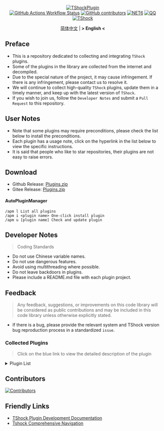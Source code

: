 <div align = "center">
  
[![TShockPlugin](https://socialify.git.ci/UnrealMultiple/TShockPlugin/image?description=1&descriptionEditable=A%20TShock%20Chinese%20Plugin%20Collection%20Repository&forks=1&issues=1&language=1&logo=https%3A%2F%2Fgithub.com%2FUnrealMultiple%2FTShockPlugin%2Fblob%2Fmaster%2Ficon.png%3Fraw%3Dtrue&name=1&pattern=Circuit%20Board&pulls=1&stargazers=1&theme=Auto)](https://github.com/UnrealMultiple/TShockPlugin)  
[![GitHub Actions Workflow Status](https://img.shields.io/github/actions/workflow/status/UnrealMultiple/TShockPlugin/.github%2Fworkflows%2Fbuild.yml)](https://github.com/UnrealMultiple/TShockPlugin/actions)
[![GitHub contributors](https://img.shields.io/github/contributors/UnrealMultiple/TShockPlugin?style=flat)](https://github.com/UnrealMultiple/TShockPlugin/graphs/contributors)
[![NET6](https://img.shields.io/badge/Core-%20.NET_6-blue)](https://dotnet.microsoft.com/zh-cn/)
[![QQ](https://img.shields.io/badge/QQ-EB1923?logo=tencent-qq&logoColor=white)](https://qm.qq.com/cgi-bin/qm/qr?k=54tOesIU5g13yVBNFIuMBQ6AzjgE6f0m&jump_from=webapi&authKey=6jzafzJEqQGzq7b2mAHBw+Ws5uOdl83iIu7CvFmrfm/Xxbo2kNHKSNXJvDGYxhSW)
[![TShock](https://img.shields.io/badge/TShock5.2.0-2B579A.svg?&logo=TShock&logoColor=white)](https://github.com/Pryaxis/TShock)

[简体中文](README.md) | **&gt; English &lt;**

</div>

## Preface
- This is a repository dedicated to collecting and integrating `TShock` plugins.
- Some of the plugins in the library are collected from the internet and decompiled.
- Due to the special nature of the project, it may cause infringement. If there is any infringement, please contact us to resolve it.
- We will continue to collect high-quality `TShock` plugins, update them in a timely manner, and keep up with the latest version of `TShock`.
- If you wish to join us, follow the `Developer Notes` and submit a `Pull Request` to this repository.


## User Notes

- Note that some plugins may require preconditions, please check the list below to install the preconditions.
- Each plugin has a usage note, click on the hyperlink in the list below to view the specific instructions.
- It is said that people who like to star repositories, their plugins are not easy to raise errors.

## Download

- Github Release: [Plugins.zip](https://github.com/UnrealMultiple/TShockPlugin/releases/download/V1.0.0.0/Plugins.zip)
- Gitee Release: [Plugins.zip](https://gitee.com/kksjsj/TShockPlugin/releases/download/V1.0.0.0/Plugins.zip)
#### AutoPluginManager
    /apm l List all plugins
    /apm i <plugin name> One-click install plugin
    /apm u [plugin name] Check and update plugin
## Developer Notes

> Coding Standards

- Do not use Chinese variable names.
- Do not use dangerous features.
- Avoid using multithreading where possible.
- Do not leave backdoors in plugins.
- Please include a README.md file with each plugin project.

## Feedback

> Any feedback, suggestions, or improvements on this code library will be considered as public contributions and may be included in this code library unless otherwise explicitly stated.

- If there is a bug, please provide the relevant system and TShock version bug reproduction process in a standardized `issue`.

### Collected Plugins

> Click on the blue link to view the detailed description of the plugin

<Details>
<Summary>Plugin List</Summary>

|                             Plugin Name                              | English Available | Plugin Description                                                                 |                                                                     Precondition                                                                      |
|:--------------------------------------------------------------------:|:-----------------:|------------------------------------------------------------------------------------|:-----------------------------------------------------------------------------------------------------------------------------------------------------:|
|       [AutoPluginManager](src/AutoPluginManager/README_EN.md)        |        Yes        | One-Click Automatic Plugin Update                                                  |                                                                          No                                                                           |
|         [Chireiden.TShock.Omni](https://github.com/sgkoishi/yaaiomni/blob/master/README.md)         |        Yes        | Yet another misc plugin for TShock - the core part                                 |                                                                        No                                                                         |
|      [Chireiden.TShock.Omni.Misc](https://github.com/sgkoishi/yaaiomni/blob/master/README.md)       |        Yes        | Yet another misc plugin for TShock - the miscellaneous part                        |                                                                        Chireiden.TShock.Omni                                                                         |
|              [ChattyBridge](src/ChattyBridge/README.md)              |                   | Used for cross-server chat.                                                        |                                                                          No                                                                           |
|              [EconomicsAPI](src/EconomicsAPI/README.md)              |                   | Economic plugin prerequisite                                                       |                                                                          No                                                                           |
|             [Economics.RPG](src/Economics.RPG/README.md)             |                   | RPG                                                                                |                                                      [EconomicsAPI](src/EconomicsAPI/README.md)                                                       |
|      [Economics.WeaponPlus](src/Economics.WeaponPlus/README.md)      |                   | Enhance weapons                                                                    |                                                      [EconomicsAPI](src/EconomicsAPI/README.md)                                                       |
|            [Economics.Deal](src/Economics.RPG/README.md)             |                   | Trading plugin                                                                     |                                                      [EconomicsAPI](src/EconomicsAPI/README.md)                                                       |
|            [Economics.Shop](src/Economics.Shop/README.md)            |                   | Store plugin                                                                       | [EconomicsAPI](src/EconomicsAPI/README.md)<br>[Economics.RPG](src/https://github.com/UnrealMultiple/TShockPlugin/blob/master/Economics.RPG/README.md) |
|           [Economics.Skill](src/Economics.Skill/README.md)           |                   | Skill plugin                                                                       | [EconomicsAPI](src/EconomicsAPI/README.md)<br>[Economics.RPG](src/https://github.com/UnrealMultiple/TShockPlugin/blob/master/Economics.RPG/README.md) |
|          [Economics.Regain](src/Economics.Regain/README.md)          |                   | Item recycling                                                                     |                                                      [EconomicsAPI](src/EconomicsAPI/README.md)                                                       |
|      [Economics.Projectile](src/Economics.Projectile/README.md)      |                   | Custom projectile                                                                  |                              [EconomicsAPI](src/EconomicsAPI/README.md)<br>[Economics.RPG](src/Economics.RPG/README.md)                               |
|             [Economics.NPC](src/Economics.NPC/README.md)             |                   | Custom monster loot                                                                |                                                      [EconomicsAPI](src/EconomicsAPI/README.md)                                                       |
|            [Economics.Task](src/Economics.Task/README.md)            |                   | Task plugin                                                                        | [EconomicsAPI](src/EconomicsAPI/README.md)<br>[Economics.RPG](src/https://github.com/UnrealMultiple/TShockPlugin/blob/master/Economics.RPG/README.md) |
|               [CreateSpawn](src/CreateSpawn/README.md)               |                   | Spawn point building generation                                                    |                                                                          No                                                                           |
|             [AutoBroadcast](src/AutoBroadcast/README_EN.md)          |        Yes        | Automatic broadcast                                                                |                                                                          No                                                                           |
|                [AutoTeam](src/AutoTeam/README_EN.md)                 |        Yes        | AutoTeam                                                                           |                                                                          No                                                                           |
|             [BridgeBuilder](src/BridgeBuilder/README_EN.md)          |        Yes        | Quick bridge laying                                                                |                                                                          No                                                                           |
|         [OnlineGiftPackage](src/OnlineGiftPackage/README.md)         |                   | Online gift pack                                                                   |                                                                          No                                                                           |
|              [LifemaxExtra](src/LifemaxExtra/README.md)              |                   | Eat more Life Fruits/Life Crystal                                                  |                                                                          No                                                                           |
|           [DisableMonsLoot](src/DisableMonsLoot/README.md)           |                   | Prohibit monster drop rewards                                                      |                                                                          No                                                                           |
|                 [PermaBuff](src/PermaBuff/README.md)                 |                   | Permanent Buff                                                                     |                                                                          No                                                                           |
|              [ShortCommand](src/ShortCommand/README.md)              |                   | Short Command                                                                      |                                                                          No                                                                           |
|               [ProgressBag](src/ProgressBag/README.md)               |                   | Progress gift pack                                                                 |                                                                          No                                                                           |
|             [CriticalHit](src/CriticalHit/README_EN.md)              |        Yes        | Hit prompt                                                                         |                                                                          No                                                                           |
|                    [Back](src/Back/README_EN.md)                     |        Yes        | Return to the point of death                                                       |                                                                          No                                                                           |
|                    [BanNpc](src/BanNpc/README.md)                    |                   | Prevent monster generation                                                         |                                                                          No                                                                           |
|                [MapTeleport](src/MapTp/README_EN.md)                 |        Yes        | Double-click the map to teleport.                                                  |                                                                          No                                                                           |
|             [RandReSpawn](src/RandRespawn/README_EN.md)              |        Yes        | Random spawn point                                                                 |                                                                          No                                                                           |
|                     [CGive](src/CGive/README.md)                     |                   | Offline commands                                                                   |                                                                          No                                                                           |
|               [RainbowChat](src/RainbowChat/README.md)               |                   | Random chat color                                                                  |                                                                          No                                                                           |
|           [NormalDropsBags](src/NormalDropsBags/README.md)           |                   | Drop Treasure Bags at normal difficulty.                                           |                                                                          No                                                                           |
| [DisableSurfaceProjectiles](src/DisableSurfaceProjectiles/README.md) |                   | Prohibit surface projectiles                                                       |                                                                          No                                                                           |
|            [RecipesBrowser](src/RecipesBrowser/README.md)            |                   | Crafting Table                                                                     |                                                                          No                                                                           |
|             [DisableGodMod](src/DisableGodMod/README.md)             |                   | Prevent player from being invincible                                               |                                                                          No                                                                           |
|            [TownNPCHomes](src/TownNPCHomes/README_EN.md)             |        Yes        | NPC quick home                                                                     |                                                                          No                                                                           |
|                [RegionView](src/RegionView/README.md)                |                   | Display area boundaries                                                            |                                                                          No                                                                           |
|                   [Noagent](src/Noagent/README.md)                   |                   | Prohibit proxy IP from entering                                                    |                                                                          No                                                                           |
|            [SwitchCommands](src/SwitchCommands/README.md)            |                   | Execute commands in region                                                         |                                                                          No                                                                           |
|               [GolfRewards](src/GolfRewards/README.md)               |                   | Golf Rewards                                                                       |                                                                          No                                                                           |
|                  [DataSync](src/DataSync/README.md)                  |                   | Progress synchronization                                                           |                                                                          No                                                                           |
|          [ProgressRestrict](src/ProgressRestrict/README.md)          |                   | Super progress detection                                                           |                                                          [DataSync](src/DataSync/README.md)                                                           |
|               [PacketsStop](src/PacketsStop/README.md)               |                   | Packet interception                                                                |                                                                          No                                                                           |
|                 [DeathDrop](src/DeathDrop/README.md)                 |                   | Random and custom loot for monster death                                           |                                                                          No                                                                           |
|              [DTEntryBlock](src/DTEntryBlock/README.md)              |                   | Prevent entry into dungeons or temples                                             |                                                                          No                                                                           |
|             [PerPlayerLoot](src/PerPlayerLoot/README.md)             |                   | Separate chest for player loot                                                     |                                                                          No                                                                           |
|                     [PvPer](src/PvPer/README.md)                     |                   | Duel system                                                                        |                                                                          No                                                                           |
|            [DumpTerrariaID](src/DumpTerrariaID/README.md)            |                   | Query Terraria ID                                                                  |                                                                          No                                                                           |
|           [DamageStatistic](src/DamageStatistic/README.md)           |                   | Damage statistics                                                                  |                                                                          No                                                                           |
|        [AdditionalPylons](src/AdditionalPylons/README_EN.md)         |        Yes        | Allow players placing more Pylons                                                  |                                                                          No                                                                           |
|                   [History](src/History/README.md)                   |                   | History grid record                                                                |                                                                          No                                                                           |
|             [Invincibility](src/Invincibility/README.md)             |                   | Time-limited invincibility                                                         |                                                                          No                                                                           |
|                    [Ezperm](src/Ezperm/README.md)                    |                   | Batch change permissions                                                           |                                                                          No                                                                           |
|               [AutoClear](src/Autoclear/README_EN.md)                |        Yes        | Intelligent automatic cleaning                                                     |                                                                          No                                                                           |
|            [EssentialsPlus](src/EssentialsPlus/README.md)            |                   | More management commands                                                           |                                                                          No                                                                           |
|                [ShowArmors](src/ShowArmors/README.md)                |                   | Display equipment bar                                                              |                                                                          No                                                                           |
|               [VeinMiner](src/VeinMiner/README_EN.md)                |        Yes        | Chain mining                                                                       |                                                                          No                                                                           |
|        [PersonalPermission](src/PersonalPermission/README.md)        |                   | Set permissions individually for players                                           |                                                                          No                                                                           |
|             [ItemPreserver](src/ItemPreserver/README.md)             |                   | Specified items do not consume                                                     |                                                                          No                                                                           |
|        [SimultaneousUseFix](src/SimultaneousUseFix/README.md)        |                   | Solve problems like stuck double hammer and star spin machine gun                  |                                      [Chireiden.TShock.Omni](src/https://github.com/sgkoishi/yaaiomni/releases)                                       |
|                [Challenger](src/Challenger/README.md)                |        Yes        | Challenger mode                                                                    |                                                                          No                                                                           |
|              [MiniGamesAPI](src/MiniGamesAPI/README.md)              |                   | Bean paste mini game API                                                           |                                                                          No                                                                           |
|               [BuildMaster](src/BuildMaster/README.md)               |                   | Red Bean Mini Game·Master Builder Mode                                             |                                                      [MiniGamesAPI](src/MiniGamesAPI/README.md)                                                       |
|             [journeyUnlock](src/JourneyUnlock/README.md)             |                   | Unlock Journey Items                                                               |                                                                          No                                                                           |
|               [ListPlugins](src/ListPlugins/README.md)               |                   | List Installed Plugins                                                             |                                                                          No                                                                           |
|                 [BagPing](src/BagPing/README_EN.md)                  |        Yes        | Mark Treasure Bag on Map                                                           |                                                                          No                                                                           |
|               [ServerTools](src/ServerTools/README.md)               |                   | Server Management Tools                                                            |                                                                          No                                                                           |
|                  [Platform](src/Platform/README.md)                  |                   | Determine Player Device                                                            |                                                                          No                                                                           |
|                    [CaiLib](src/CaiLib/README.md)                    |                   | Cai’s Preload Library                                                              |                                                                          No                                                                           |
|               [GenerateMap](src/GenerateMap/README.md)               |                   | Generate Map Image                                                                 |                                                            [CaiLib](src/CaiLib/README.md)                                                             |
|             [RestInventory](src/RestInventory/README.md)             |                   | Provide REST Query Backpack Interface                                              |                                                                          No                                                                           |
|        [WikiLangPackLoader](src/WikiLangPackLoader/README.md)        |                   | Load Chinese Wiki Language Pack for Server                                         |                                                                          No                                                                           |
|                [HelpPlus](src/HelpPlus/README_EN.md)                 |        Yes        | Fix and Enhance Help Command                                                       |                                                                          No                                                                           |
|                    [CaiBot](src/CaiBot/README.md)                    |                   | CaiBot(QQ) Adapter Plugin                                                          |                                                                 Built-in Precondition                                                                 |
|               [HouseRegion](src/HouseRegion/README.md)               |                   | Land Claiming Plugin                                                               |                                                                          No                                                                           |
|                [SignInSign](src/SignInSign/README.md)                |                   | Signboard Login Plugin                                                             |                                                                          No                                                                           |
|        [WeaponPlusCostCoin](src/WeaponPlusCostCoin/README.md)        |                   | Weapon Enhancement Coin Version                                                    |                                                                          No                                                                           |
|                   [Respawn](src/Respawn/README.md)                   |                   | Respawn at the Deadth Place                                                        |                                                                          No                                                                           |
|               [EndureBoost](src/EndureBoost/README.md)               |                   | Long Duration Buff After Certain Amount of Items                                   |                                                                          No                                                                           |
|       [AnnouncementBoxPlus](src/AnnouncementBoxPlus/README.md)       |                   | Enhance Broadcast Box Functionality                                                |                                                                          No                                                                           |
|                [ConsoleSql](src/ConsoleSql/README.md)                |                   | Allow You to Execute SQL Statements in the Console                                 |                                                                          No                                                                           |
|          [ProgressControl](src/ProgressControls/README.md)           |                   | Planbook (Automate Server Control)                                                 |                                                                          No                                                                           |
|                  [RealTime](src/RealTime/README.md)                  |                   | Synchronize Server Time with Real Time                                             |                                                                          No                                                                           |
|                 [GoodNight](src/GoodNight/README.md)                 |                   | Curfew                                                                             |                                                                          No                                                                           |
|               [Musicplayer](src/MusicPlayer/README.md)               |                   | Simple Music Player                                                                |                                                                          No                                                                           |
|             [TimerKeeper](src/TimerKeeper/README_EN.md)              |        Yes        | Save Timer State                                                                   |                                                                          No                                                                           |
|                 [Chameleon](src/Chameleon/README.md)                 |                   | Login Before Entering the Server                                                   |                                                                          No                                                                           |
|                  [SpclPerm](src/SpclPerm/README.md)                  |                   | Server Owner Privileges                                                            |                                                                          No                                                                           |
|              [MonsterRegen](src/MonsterRegen/README.md)              |                   | Monster Progress Regeneration                                                      |                                                                          No                                                                           |
|            [HardPlayerDrop](src/HardPlayerDrop/README.md)            |                   | Hardcore Death Drops Life Crystals                                                 |                                                                          No                                                                           |
|              [ReFishTask](src/ReFishTask/README_EN.md)               |        Yes        | Automatically Refresh Fisherman Tasks                                              |                                                                          No                                                                           |
|                 [Sandstorm](src/Sandstorm/README.md)                 |                   | Toggle Sandstorm                                                                   |                                                                          No                                                                           |
|           [RandomBroadcast](src/RandomBroadcast/README.md)           |                   | Random Broadcast                                                                   |                                                                          No                                                                           |
|                    [BedSet](src/BedSet/README.md)                    |                   | Set and Record Respawn Point                                                       |                                                                          No                                                                           |
|              [ConvertWorld](src/ConvertWorld/README.md)              |                   | Defeat Monsters to Convert World Items                                             |                                                                          No                                                                           |
|            [AutoStoreItems](src/AutoStoreItems/README.md)            |        Yes        | Auto Save Item                                                                     |                                                                          No                                                                           |
|          [ZHIPlayerManager](src/ZHIPlayerManager/README.md)          |                   | zZhi's Player Management Plugin                                                    |                                                                          No                                                                           |
|                [SpawnInfra](src/SpawnInfra/README.md)                |                   | Generate Basic Infrastructure                                                      |                                                                          No                                                                           |
|                  [CNPCShop](src/CNPCShop/README.md)                  |                   | Custom NPC Shop                                                                    |                                                                          No                                                                           |
|           [SessionSentinel](src/SessionSentinel/README.md)           |                   | Handle Players Not Sending Data Packets for a Long Time                            |                                                                          No                                                                           |
|         [TeleportRequest](src/TeleportRequest/README_EN.md)          |        Yes        | Teleport Request                                                                   |                                                                          No                                                                           |
|            [CaiRewardChest](src/CaiRewardChest/README.md)            |                   | Convert Naturally Generated Chests into Reward Chests that Everyone Can Claim Once |                                                                          No                                                                           |
|       [ProxyProtocolSocket](src/ProxyProtocolSocket/README.md)       |                   | Accept proxy protocol connections                                                  |                                                                          No                                                                           |
|           [UnseenInventory](src/UnseenInventory/README.md)           |                   | Allows the server to generate items that are normally 'unobtainable'.              |                                                                          No                                                                           |
|              [ChestRestore](src/ChestRestore/README.md)              |                   | Infinite chest items                                                               |                                                                          No                                                                           |
|         [BetterWhitelist](src/BetterWhitelist/README_EN.md)          |        Yes        | Player whitelist plugin                                                            |                                                                          No                                                                           |
|         [FishShop](https://github.com/UnrealMultiple/TShockFishShop/blob/master/README.md)          |        No         | Fish Shop                                                                          | No                                                                                 |
|    [PlayerManager](https://github.com/UnrealMultiple/TShockPlayerManager/blob/master/README.md)     |        No         | Hufang's Plyaer Manager                                                            | No                                                                                 |
| [WorldModify](https://github.com/UnrealMultiple/TShockWorldModify/blob/master/README.md)|        No         | World Modify                                                                       | No                                                                                 |
|                     [StatusTextManager](src/StatusTextManager/README.md)                     |                   |         PC Status Text Management Plugin          |                                                                           No                                                                           |
|                     [Don't Fuck](src/DonotFuck/README.md)                                    |                   |          Don't Fuck          |                                                                           No                                                                           |
</Details>

## Contributors

[![Contributors](https://stats.deeptrain.net/contributor/UnrealMultiple/TShockPlugin)](https://github.com/UnrealMultiple/TShockPlugin/graphs/contributors)

## Friendly Links

- [TShock Plugin Development Documentation](https://github.com/ACaiCat/TShockPluginDocument)
- [Tshock Comprehensive Navigation](https://github.com/UnrealMultiple/Tshock-nav)
